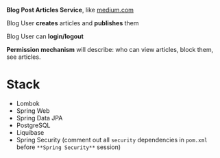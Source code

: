 **Blog Post Articles Service**, like [medium.com](http://medium.com) 

Blog User **creates** articles and **publishes** them

Blog User can **login/logout**

**Permission mechanism** will describe: who can view articles, block them, see articles.


# Stack

- Lombok
- Spring Web
- Spring Data JPA
- PostgreSQL
- Liquibase
- Spring Security 
(comment out all `security` dependencies in `pom.xml` before `**Spring Security**` session)
